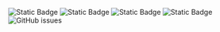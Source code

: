 ![Static Badge](https://img.shields.io/badge/blacklists-60-000000) ![Static Badge](https://img.shields.io/badge/blacklisted-2734436-cc0000) ![Static Badge](https://img.shields.io/badge/whitelisted-2242-00CC00) ![Static Badge](https://img.shields.io/badge/streaming_blacklist-28106-000000) ![GitHub issues](https://img.shields.io/github/issues/fabriziosalmi/blacklists)
